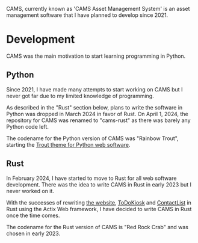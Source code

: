 CAMS, currently known as 'CAMS Asset Management System' is an asset management software that I have planned to develop since 2021. 

# Development
CAMS was the main motivation to start learning programming in Python.

## Python
Since 2021, I have made many attempts to start working on CAMS but I never got far due to my limited knowledge of programming.

As described in the "Rust" section below, plans to write the software in Python was dropped in March 2024 in favor of Rust. On April 1, 2024, the repository for CAMS was renamed to "cams-rust" as there was barely any Python code left.

The codename for the Python version of CAMS was "Rainbow Trout", starting the [Trout theme for Python web software](../codenames/).

## Rust
In February 2024, I have started to move to Rust for all web software development. There was the idea to write CAMS in Rust in early 2023 but I never worked on it.

With the successes of rewriting [the website](../ctclsite/), [ToDoKiosk](../todokiosk/) and [ContactList](../contactlist/) in Rust using the Actix Web framework, I have decided to write CAMS in Rust once the time comes.

The codename for the Rust version of CAMS is "Red Rock Crab" and was chosen in early 2023. 